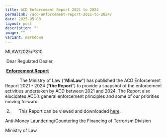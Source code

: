 ```yaml
---
title: ACD Enforcement Report 2021 to 2024
permalink: /acd-enforcement-report-2021-to-2024/
date: 2025-05-08
layout: post
description: ""
image: ""
variant: markdown
---
```

<p>MLAW/2025/PS10</p>
<p>&nbsp;Dear Regulated Dealer,</p>
<p><strong>&nbsp;<u>Enforcement Report</u></strong>
</p>
<p><strong>&nbsp;</strong>&nbsp;&nbsp;&nbsp;&nbsp;&nbsp; &nbsp;&nbsp; &nbsp;
The Ministry of Law (“<strong>MinLaw</strong>”) has published the ACD Enforcement
Report 2021 - 2024 (“<strong>the Report</strong>”) to provide a snapshot
of the enforcement activities undertaken by ACD between 2021 and 2024.
The Report also elucidates ACD’s general enforcement principles and some
of our priorities moving forward.</p>
<p>&nbsp;2.&nbsp;&nbsp;&nbsp;&nbsp;&nbsp;&nbsp; This Report can be viewed
and downloaded <a href="/files/ACD_Enforcement_Report_2021_to_2024.pdf" rel="noopener noreferrer nofollow" target="_blank"><u>here</u></a>.</p>
<p></p>
<p>Anti-Money Laundering/Countering the Financing of Terrorism Division</p>
Ministry of Law